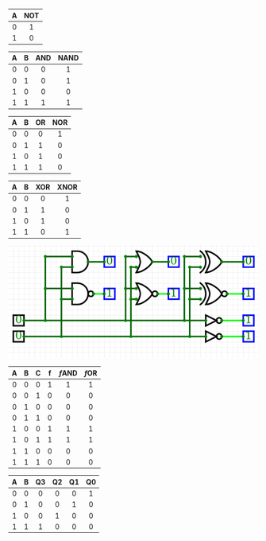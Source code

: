   | **A** | **NOT** |
  | :-: | :-: |
  | 0 | 1 |
  | 1 | 0 |

  | **A** | **B** | **AND** | **NAND** |
  | :-: | :-: | :-: | :-: |
  | 0 | 0 | 0 | 1 |
  | 0 | 1 | 0 | 1 |
  | 1 | 0 | 0 | 0 |
  | 1 | 1 | 1 | 1 |

  | **A** | **B** | **OR** | **NOR** |
  | :-: | :-: | :-: | :-: |
  | 0 | 0 | 0 | 1 |
  | 0 | 1 | 1 | 0 |
  | 1 | 0 | 1 | 0 |
  | 1 | 1 | 1 | 0 |

  | **A** | **B** | **XOR** | **XNOR** |
  | :-: | :-: | :-: | :-: |
  | 0 | 0 | 0 | 1 |
  | 0 | 1 | 1 | 0 |
  | 1 | 0 | 1 | 0 |
  | 1 | 1 | 0 | 1 |
![logic](Screenshot_2020-02-05_13-38-43.png)

  | **A** | **B** |**C** | f | *f*AND | *f*OR |
  | :-: | :-: | :-: | :-: | :-: | :-: |
  | 0 | 0 | 0 | 1 | 1 | 1 |
  | 0 | 0 | 1 | 0 | 0 | 0 |
  | 0 | 1 | 0 | 0 | 0 | 0 |
  | 0 | 1 | 1 | 0 | 0 | 0 |
  | 1 | 0 | 0 | 1 | 1 | 1 |
  | 1 | 0 | 1 | 1 | 1 | 1 |
  | 1 | 1 | 0 | 0 | 0 | 0 |
  | 1 | 1 | 1 | 0 | 0 | 0 |



  | **A** | **B** | **Q3** | **Q2** | **Q1** | **Q0** |
  | :-: | :-: | :-: | :-: | :-: | :-: |
  | 0 | 0 | 0 | 0 | 0 | 1 |
  | 0 | 1 | 0 | 0 | 1 | 0 |
  | 1 | 0 | 0 | 1 | 0 | 0 |
  | 1 | 1 | 1 | 0 | 0 | 0 |


